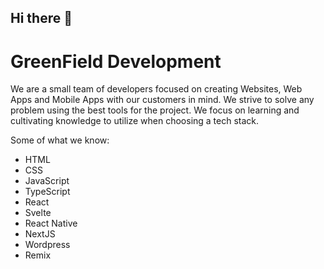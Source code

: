 ## Hi there 👋

# GreenField Development
We are a small team of developers focused on creating Websites, Web Apps and Mobile Apps with our customers in mind.
We strive to solve any problem using the best tools for the project. We focus on learning and cultivating knowledge to utilize when 
choosing a tech stack. 

Some of what we know: 
- HTML
- CSS
- JavaScript
- TypeScript
- React
- Svelte
- React Native
- NextJS
- Wordpress
- Remix

